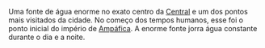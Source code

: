 Uma fonte de água enorme no exato centro da [Central](./Central.md) e um dos pontos mais visitados da cidade. No começo dos tempos humanos, esse foi o ponto inicial do império de [Ampáfica](../Amp%C3%A1fica.md). A enorme fonte jorra água constante durante o dia e a noite.
